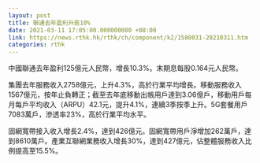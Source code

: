 ```yaml
---
layout: post
title: 聯通去年盈利升逾10%
date: 2021-03-11 17:05:00.000000000 +08:00
link: https://news.rthk.hk/rthk/ch/component/k2/1580031-20210311.htm
categories: rthk
---
```


中國聯通去年盈利125億元人民幣，增長10.3%。末期息每股0.164元人民幣。

集團去年服務收入2758億元，上升4.3%，高於行業平均增長。移動服務收入1567億元，按年止負轉正；截至去年底移動出帳用戶達到3.06億戶，移動用戶每月每戶平均收入（ARPU）42.1元，提升4.1%，連續3季按季上升。5G套餐用戶7083萬戶，滲透率23%，高於行業平均水平。

固網寬帶接入收入增長2.4%，達到426億元。固網寬帶用戶淨增加262萬戶，達到8610萬戶。產業互聯網業務收入增長30%，達到427億元，佔整體服務收入比例提高至15.5%。
